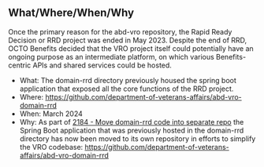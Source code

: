 
## What/Where/When/Why

Once the primary reason for the abd-vro repository, the Rapid Ready Decision or RRD project was ended in May 2023. Despite the end of RRD, OCTO Benefits decided that the VRO project itself could potentially have an ongoing purpose as an intermediate platform, on which various Benefits-centric APIs and shared services could be hosted.

* What: The domain-rrd directory previously housed the spring boot application that exposed all the core functions of the RRD project.
* Where: https://github.com/department-of-veterans-affairs/abd-vro-domain-rrd
* When: March 2024
* Why: As part of [2184 - Move domain-rrd code into separate repo](https://app.zenhub.com/workspaces/vro-team-6557e67173391c000e1409f3/issues/gh/department-of-veterans-affairs/abd-vro/2184) the Spring Boot application that was previously hosted in the domain-rrd directory has now been moved to its own repository in efforts to simplify the VRO codebase:
https://github.com/department-of-veterans-affairs/abd-vro-domain-rrd


